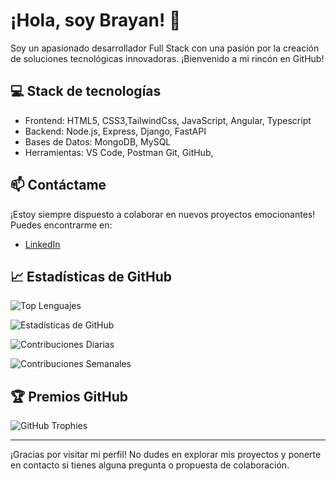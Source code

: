 # ¡Hola, soy Brayan! 👋

Soy un apasionado desarrollador Full Stack con una pasión por la creación de soluciones tecnológicas innovadoras. ¡Bienvenido a mi rincón en GitHub!

## :computer: Stack de tecnologías 

- Frontend: HTML5, CSS3,TailwindCss, JavaScript, Angular, Typescript
- Backend: Node.js, Express, Django, FastAPI
- Bases de Datos: MongoDB, MySQL
- Herramientas: VS Code, Postman Git, GitHub, 


## :mailbox: Contáctame

¡Estoy siempre dispuesto a colaborar en nuevos proyectos emocionantes! Puedes encontrarme en:

- [LinkedIn](https://www.linkedin.com/in/brayan-triana/)


## 📈 Estadísticas de GitHub
![Top Lenguajes](https://github-readme-stats.vercel.app/api/top-langs/?username=Brayanl0-o)

![Estadísticas de GitHub](https://github-readme-stats.vercel.app/api?username=Brayanl0-o&show_icons=true)

![Contribuciones Diarias](https://github-readme-streak-stats.herokuapp.com/?user=Brayan_Triana)

![Contribuciones Semanales](https://activity-graph.herokuapp.com/graph?username=Brayanl0-o)
## :trophy: Premios GitHub

![GitHub Trophies](https://github-profile-trophy.vercel.app/?username=Brayanl0-o)

---

¡Gracias por visitar mi perfil! No dudes en explorar mis proyectos y ponerte en contacto si tienes alguna pregunta o propuesta de colaboración.
